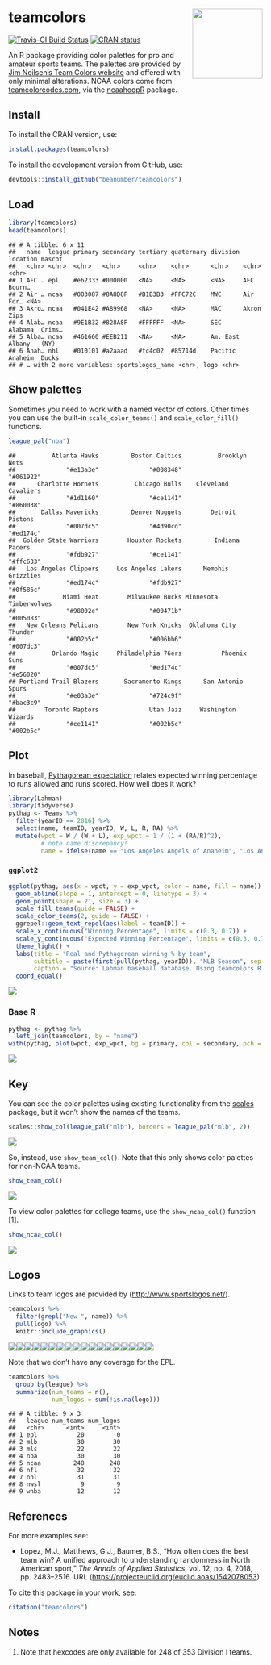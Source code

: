 
# teamcolors <img src='man/figures/logo.png' align="right" height="139" />

<!-- badges: start -->

[![Travis-CI Build
Status](https://travis-ci.org/beanumber/teamcolors.svg?branch=master)](https://travis-ci.org/beanumber/teamcolors)
[![CRAN
status](https://www.r-pkg.org/badges/version/teamcolors)](https://cran.r-project.org/package=teamcolors)
<!-- badges: end -->

An R package providing color palettes for pro and amateur sports teams.
The palettes are provided by [Jim Neilsen’s Team Colors
website](http://jim-nielsen.com/teamcolors/) and offered with only
minimal alterations. NCAA colors come from
[teamcolorcodes.com](https://teamcolorcodes.com/), via the
[ncaahoopR](https://github.com/lbenz730/ncaahoopR) package.

## Install

To install the CRAN version, use:

``` r
install.packages(teamcolors)
```

To install the development version from GitHub, use:

``` r
devtools::install_github("beanumber/teamcolors")
```

## Load

``` r
library(teamcolors)
head(teamcolors)
```

    ## # A tibble: 6 x 11
    ##   name  league primary secondary tertiary quaternary division location mascot
    ##   <chr> <chr>  <chr>   <chr>     <chr>    <chr>      <chr>    <chr>    <chr> 
    ## 1 AFC … epl    #e62333 #000000   <NA>     <NA>       <NA>     AFC      Bourn…
    ## 2 Air … ncaa   #003087 #8A8D8F   #B1B3B3  #FFC72C    MWC      Air For… <NA>  
    ## 3 Akro… ncaa   #041E42 #A89968   <NA>     <NA>       MAC      Akron    Zips  
    ## 4 Alab… ncaa   #9E1B32 #828A8F   #FFFFFF  <NA>       SEC      Alabama  Crims…
    ## 5 Alba… ncaa   #461660 #EEB211   <NA>     <NA>       Am. East Albany   (NY)  
    ## 6 Anah… nhl    #010101 #a2aaad   #fc4c02  #85714d    Pacific  Anaheim  Ducks 
    ## # … with 2 more variables: sportslogos_name <chr>, logo <chr>

## Show palettes

Sometimes you need to work with a named vector of colors. Other times
you can use the built-in `scale_color_teams()` and `scale_color_fill()`
functions.

``` r
league_pal("nba")
```

    ##          Atlanta Hawks         Boston Celtics          Brooklyn Nets 
    ##              "#e13a3e"              "#008348"              "#061922" 
    ##      Charlotte Hornets          Chicago Bulls    Cleveland Cavaliers 
    ##              "#1d1160"              "#ce1141"              "#860038" 
    ##       Dallas Mavericks         Denver Nuggets        Detroit Pistons 
    ##              "#007dc5"              "#4d90cd"              "#ed174c" 
    ##  Golden State Warriors        Houston Rockets         Indiana Pacers 
    ##              "#fdb927"              "#ce1141"              "#ffc633" 
    ##   Los Angeles Clippers     Los Angeles Lakers      Memphis Grizzlies 
    ##              "#ed174c"              "#fdb927"              "#0f586c" 
    ##             Miami Heat        Milwaukee Bucks Minnesota Timberwolves 
    ##              "#98002e"              "#00471b"              "#005083" 
    ##   New Orleans Pelicans        New York Knicks  Oklahoma City Thunder 
    ##              "#002b5c"              "#006bb6"              "#007dc3" 
    ##          Orlando Magic     Philadelphia 76ers           Phoenix Suns 
    ##              "#007dc5"              "#ed174c"              "#e56020" 
    ## Portland Trail Blazers       Sacramento Kings      San Antonio Spurs 
    ##              "#e03a3e"              "#724c9f"              "#bac3c9" 
    ##        Toronto Raptors              Utah Jazz     Washington Wizards 
    ##              "#ce1141"              "#002b5c"              "#002b5c"

## Plot

In baseball, [Pythagorean
expectation](https://en.wikipedia.org/wiki/Pythagorean_expectation)
relates expected winning percentage to runs allowed and runs scored. How
well does it work?

``` r
library(Lahman)
library(tidyverse)
pythag <- Teams %>%
  filter(yearID == 2016) %>%
  select(name, teamID, yearID, W, L, R, RA) %>%
  mutate(wpct = W / (W + L), exp_wpct = 1 / (1 + (RA/R)^2),
         # note name discrepancy!
         name = ifelse(name == "Los Angeles Angels of Anaheim", "Los Angeles Angels", name))
```

### `ggplot2`

``` r
ggplot(pythag, aes(x = wpct, y = exp_wpct, color = name, fill = name)) + 
  geom_abline(slope = 1, intercept = 0, linetype = 3) + 
  geom_point(shape = 21, size = 3) + 
  scale_fill_teams(guide = FALSE) + 
  scale_color_teams(2, guide = FALSE) + 
  ggrepel::geom_text_repel(aes(label = teamID)) + 
  scale_x_continuous("Winning Percentage", limits = c(0.3, 0.7)) + 
  scale_y_continuous("Expected Winning Percentage", limits = c(0.3, 0.7)) + 
  theme_light() +
  labs(title = "Real and Pythagorean winning % by team",
       subtitle = paste(first(pull(pythag, yearID)), "MLB Season", sep = " "),
       caption = "Source: Lahman baseball database. Using teamcolors R pkg") +
  coord_equal()
```

![](README_files/figure-gfm/ggplot-1.png)<!-- -->

### Base R

``` r
pythag <- pythag %>%
  left_join(teamcolors, by = "name")
with(pythag, plot(wpct, exp_wpct, bg = primary, col = secondary, pch = 21, cex = 3))
```

![](README_files/figure-gfm/base-r-1.png)<!-- -->

## Key

You can see the color palettes using existing functionality from the
[scales](https://github.com/r-lib/scales) package, but it won’t show the
names of the teams.

``` r
scales::show_col(league_pal("mlb"), borders = league_pal("mlb", 2))
```

![](README_files/figure-gfm/show_col-1.png)<!-- -->

So, instead, use `show_team_col()`. Note that this only shows color
palettes for non-NCAA teams.

``` r
show_team_col()
```

![](README_files/figure-gfm/teamcolors-1.png)<!-- -->

To view color palettes for college teams, use the `show_ncaa_col()`
function \[1\].

``` r
show_ncaa_col()
```

![](README_files/figure-gfm/ncaacolors-1.png)<!-- -->

## Logos

Links to team logos are provided by (<http://www.sportslogos.net/>).

``` r
teamcolors %>%
  filter(grepl("New ", name)) %>% 
  pull(logo) %>%
  knitr::include_graphics()
```

![](http://content.sportslogos.net/logos/7/151/thumbs/y71myf8mlwlk8lbgagh3fd5e0.gif)<!-- -->![](http://content.sportslogos.net/logos/9/327/thumbs/qtfoxrlfgs3gjvif4ao608tia.gif)<!-- -->![](http://content.sportslogos.net/logos/33/768/thumbs/2864.gif)<!-- -->![](http://content.sportslogos.net/logos/1/18/thumbs/32tfs723a3bes0p0hb4hgcy1u.gif)<!-- -->![](http://content.sportslogos.net/logos/33/769/thumbs/ghyb25tvzhogmpe3beytq4wtg.gif)<!-- -->![](http://content.sportslogos.net/logos/33/770/thumbs/77055192007.gif)<!-- -->![](http://content.sportslogos.net/logos/6/4962/thumbs/496226812014.gif)<!-- -->![](http://content.sportslogos.net/logos/7/175/thumbs/907.gif)<!-- -->![](http://content.sportslogos.net/logos/9/5119/thumbs/511960002015.gif)<!-- -->![](http://content.sportslogos.net/logos/7/166/thumbs/919.gif)<!-- -->![](http://content.sportslogos.net/logos/1/19/thumbs/1939112018.gif)<!-- -->![](http://content.sportslogos.net/logos/7/152/thumbs/15291162019.gif)<!-- -->![](http://content.sportslogos.net/logos/6/216/thumbs/2nn48xofg0hms8k326cqdmuis.gif)<!-- -->![](http://content.sportslogos.net/logos/16/309/thumbs/87s4dbwkieyw95ushfw6b3hz6.gif)<!-- -->![](http://content.sportslogos.net/logos/54/67/thumbs/m01gfgeorgvbfw15fy04alujm.gif)<!-- -->![](http://content.sportslogos.net/logos/1/20/thumbs/144.gif)<!-- -->![](http://content.sportslogos.net/logos/9/1876/thumbs/i9ni847kriagxdlb7xewa6dl8.gif)<!-- -->![](http://content.sportslogos.net/logos/53/68/thumbs/1256.gif)<!-- -->

Note that we don’t have any coverage for the EPL.

``` r
teamcolors %>%
  group_by(league) %>%
  summarize(num_teams = n(), 
            num_logos = sum(!is.na(logo)))
```

    ## # A tibble: 9 x 3
    ##   league num_teams num_logos
    ##   <chr>      <int>     <int>
    ## 1 epl           20         0
    ## 2 mlb           30        30
    ## 3 mls           22        22
    ## 4 nba           30        30
    ## 5 ncaa         248       248
    ## 6 nfl           32        32
    ## 7 nhl           31        31
    ## 8 nwsl           9         9
    ## 9 wnba          12        12

## References

For more examples see:

  - Lopez, M.J., Matthews, G.J., Baumer, B.S., “How often does the best
    team win? A unified approach to understanding randomness in North
    American sport,” *The Annals of Applied Statistics*, vol. 12, no. 4,
    2018, pp. 2483–2516. URL
    (<https://projecteuclid.org/euclid.aoas/1542078053>)

To cite this package in your work, see:

``` r
citation("teamcolors")
```

## Notes

1.  Note that hexcodes are only available for 248 of 353 Division I
    teams.
